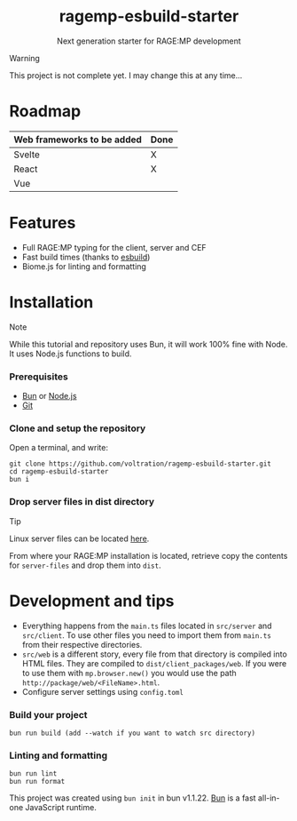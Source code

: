 <div align="center">
   <h1>ragemp-esbuild-starter</h1>
    <p>Next generation starter for RAGE:MP development</p>
</div>

> [!WARNING]  
> This project is not complete yet. I may change this at any time...

# Roadmap
| Web frameworks to be added  | Done |
| --- | --- |
| Svelte  | X |
| React | X |
| Vue  |   |

# Features
* Full RAGE:MP typing for the client, server and CEF
* Fast build times (thanks to [esbuild](https://esbuild.github.io/))
* Biome.js for linting and formatting

# Installation
> [!NOTE]  
> While this tutorial and repository uses Bun, it will work 100% fine with Node. It uses Node.js functions to build.

### Prerequisites
* [Bun](https://bun.sh/) or [Node.js](https://nodejs.org/en)
* [Git](https://git-scm.com/)

### Clone and setup the repository
Open a terminal, and write:
```
git clone https://github.com/voltration/ragemp-esbuild-starter.git
cd ragemp-esbuild-starter
bun i
```

### Drop server files in dist directory
> [!TIP]  
> Linux server files can be located [here](https://cdn.rage.mp/updater/prerelease/server-files/linux_x64.tar.gz).

From where your RAGE:MP installation is located, retrieve copy the contents for `server-files` and drop them into `dist`.

# Development and tips
* Everything happens from the `main.ts` files located in `src/server` and `src/client`. To use other files you need to import them from `main.ts` from their respective directories.
* `src/web` is a different story, every file from that directory is compiled into HTML files. They are compiled to `dist/client_packages/web`. If you were to use them with `mp.browser.new()` you would use the path `http://package/web/<FileName>.html`.
* Configure server settings using `config.toml`

### Build your project
```
bun run build (add --watch if you want to watch src directory)
```

### Linting and formatting
```
bun run lint
bun run format
```

This project was created using `bun init` in bun v1.1.22. [Bun](https://bun.sh) is a fast all-in-one JavaScript runtime.
